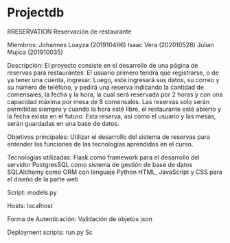 # Projectdb
RRESERVATION
Reservación de restaurante

Miembros:
Johannes Loayza (201910486)
Isaac Vera (202010528)
Julian Mujica (201910035)

Descripción:
El proyecto consiste en el desarrollo de una página de reservas para restaurantes. El usuario primero tendrá que registrarse, o de ya tener una cuenta, ingresar. Luego, este ingresará sus datos, su correo y su número de teléfono, y pedirá una reserva indicando la cantidad de comensales, la fecha y la hora, la cual será reservada por 2 horas y con una capacidad máxima por mesa de 8 comensales. Las reservas solo serán permitidas siempre y cuando la hora esté libre, el restaurante esté abierto y la fecha exista en el futuro. Esta reserva, así como el usuario y las mesas, serán guardadas en una base de datos.

Objetivos principales:
Utilizar el desarrollo del sistema de reservas para entender las funciones de las tecnologías aprendidas en el curso. 

Tecnologías utilizadas:
Flask como framework para el desarrollo del servidor
PostgresSQL como sistema de gestión de base de datos
SQLAlchemy como ORM con lenguaje Python 
HTML, JavaScript y CSS para el diseño de la parte web

Script:
models.py

Hosts:
localhost

Forma de Autenticación:
Validación de objetos json

Deployment scripts:
run.py
Sc
